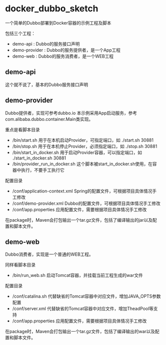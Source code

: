 # docker_dubbo_sketch
一个简单的Dubbo部署到Docker容器的示例工程及脚本

包括三个工程：
- demo-api      : Dubbo的服务接口声明
- demo-provider : Dubbo的服务提供者，是一个App工程
- demo-web      : Dubbo的服务消费者，是一个WEB工程

## demo-api
这个就不说了，基本的Dubbo服务接口声明

## demo-provider
Dubbo提供者，实现可参考dubbo.io
本示例采用App启动服务，参考com.alibaba.dubbo.container.Main类实现。

重点是看脚本目录
- /bin/start.sh 用于在本机启动Provider，可指定端口，如 ./start.sh 30881
- /bin/stop.sh 用于在本机停止Provider，必须指定端口，如 ./stop.sh 30881
- /bin/start_in_docker.sh 用于启动Provider容器，可以指定端口，如 ./start_in_docker.sh 30881
- /bin/provider_run_in_docker.sh 这个脚本被start_in_docker.sh使用，在容器中执行，不要手工执行它

配置目录
- /conf/application-context.xml Spring的配置文件，可根据项目具体情况手工修改
- /conf/demo-provider.xml Dubbo的配置文件，可根据项目具体情况手工修改
- /conf/app.properties 应用配置文件，需要根据项目具体情况手工修改

在package时，Maven会打包输出一个tar.gz文件，包括了编译输出的jar以及配置和脚本文件。

## demo-web
Dubbo消费者，实现是一个普通的WEB工程。

同样看脚本目录
- /bin/run_web.sh 启动Tomcat容器，并挂载当前工程生成的war文件

配置目录
- /conf/catalina.sh 代替缺省的Tomcat容器中对应文件，增加JAVA_OPTS参数配置
- /conf/server.xml 代替缺省的Tomcat容器中对应文件，增加TheadPool等支持
- /conf/app.properties 应用配置文件，需要根据项目具体情况手工修改

在package时，Maven会打包输出一个tar.gz文件，包括了编译输出的war以及配置和脚本文件。
